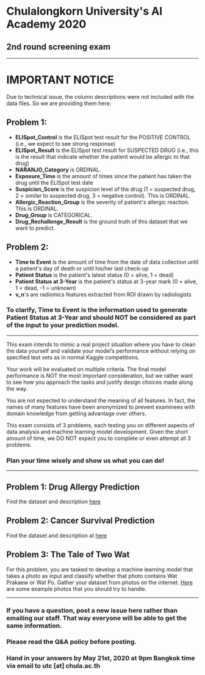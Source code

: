 # Chulalongkorn University's AI Academy 2020
## 2nd round screening exam

---

# IMPORTANT NOTICE
Due to technical issue, the column descriptions were not included with the data files. So we are providing them here:

## Problem 1:
* **ELISpot_Control** is the ELISpot test result for the POSITIVE CONTROL (i.e., we expect to see strong response)
* **ELISpot_Result** is the ELISpot test result for SUSPECTED DRUG (i.e., this is the result that indicate whether the patient would be allergic to that drug)
* **NARANJO_Category** is ORDINAL.
* **Exposure_Time** is the amount of times since the patient has taken the drug until the ELISpot test date
* **Suspicion_Score** is the suspicion level of the drug (1 = suspected drug, 2 = similar to suspected drug, 3 = negative control). This is ORDINAL.
* **Allergic_Reaction_Group** is the severity of patient's allergic reaction. This is ORDINAL.
* **Drug_Group** is CATEGORICAL.
* **Drug_Rechallenge_Result** is the ground truth of this dataset that we want to predict.

## Problem 2:
* **Time to Event** is the amount of time from the date of data collection until a patient's day of death or until his/her last check-up
* **Patient Status** is the patient's latest status (0 = alive, 1 = dead)
* **Patient Status at 3-Year** is the patient's status at 3-year mark (0 = alive, 1 = dead, -1 = unknown)
* **v_n**'s are radiomics features extracted from ROI drawn by radiologists

### To clarify, **Time to Event** is the information used to generate **Patient Status at 3-Year** and should NOT be considered as part of the input to your prediction model.

---
This exam intends to mimic a real project situation where you have to clean the data yourself and validate your model’s performance without relying on specified test sets as in normal Kaggle competitions.

Your work will be evaluated on multiple criteria. The final model performance is NOT the most important consideration, but we rather want to see how you approach the tasks and justify design choices made along the way.

You are not expected to understand the meaning of all features. In fact, the names of many features have been anonymized to prevent examinees with domain knowledge from getting advantage over others.

This exam consists of 3 problems, each testing you on different aspects of data analysis and machine learning model development. Given the short amount of time, we DO NOT expect you to complete or even attempt all 3 problems. 

### Plan your time wisely and show us what you can do!

---
## **Problem 1: Drug Allergy Prediction**

Find the dataset and description [here](https://www.kaggle.com/dataset/164839c70ca43c870151479e85f496daa3b68be24a93c44fa1cd153c66049bf5)

## **Problem 2: Cancer Survival Prediction**

Find the dataset and description at [here](https://www.kaggle.com/dataset/b830860b3bd50fbe6d2f9448dcb1fd18da025a4ae41208cf4bd557292cac6eab)

## **Problem 3: The Tale of Two Wat**

For this problem, you are tasked to develop a machine learning model that takes a photo as input and classify whether that photo contains Wat Prakaew or Wat Po. Gather your dataset from photos on the internet. [Here](https://drive.google.com/open?id=1mdZLeiG0NSR6idRFCs9k_1GAsJ59riDK) are some example photos that you should try to handle.

---

### If you have a question, post a new issue here rather than emailing our staff. That way everyone will be able to get the same information. 
### Please read the Q&A policy before posting.
### Hand in your answers by May 21st, 2020 at 9pm Bangkok time via email to utc [at] chula.ac.th
